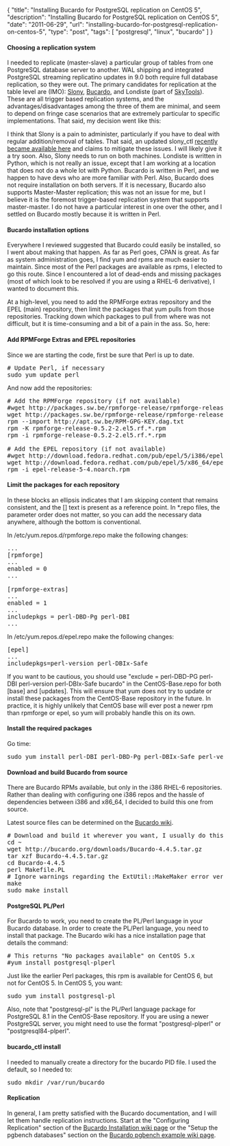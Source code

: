 {
  "title": "Installing Bucardo for PostgreSQL replication on CentOS 5",
  "description": "Installing Bucardo for PostgreSQL replication on CentOS 5",
  "date": "2011-06-29",
  "url": "installing-bucardo-for-postgresql-replication-on-centos-5",
  "type": "post",
  "tags": [
    "postgresql",
    "linux",
    "bucardo"
  ]
}
#### Choosing a replication system

I needed to replicate (master-slave) a particular group of tables from one PostgreSQL database server to another.  WAL shipping and integrated PostgreSQL streaming replicatino updates in 9.0 both require full database replication, so they were out.  The primary candidates for replication at the table level are (IMO): [Slony](http://slony.info/), [Bucardo](http://bucardo.org/wiki/Bucardo), and Londiste (part of [SkyTools](http://pgfoundry.org/projects/skytools)).   These are all trigger based replication systems, and the advantages/disadvantages among the three of them are minimal, and seem to depend on fringe case scenarios that are extremely particular to specific implementations.  That said, my decision went like this:

I think that Slony is a pain to administer, particularly if you have to deal with regular addition/removal of tables.  That said, an updated slony_ctl [recently became available here](http://pgfoundry.org/projects/slony1-ctl/) and claims to mitigate these issues.  I will likely give it a try soon.  Also, Slony needs to run on both machines.  Londiste is written in Python, which is not really an issue, except that I am working at a location that does not do a whole lot with Python.  Bucardo is written in Perl, and we happen to have devs who are more familiar with Perl.  Also, Bucardo does not require installation on both servers.  If it is necessary, Bucardo also supports Master-Master replication; this was not an issue for me, but I believe it is the foremost trigger-based replication system that supports master-master.  I do not have a particular interest in one over the other, and I settled on Bucardo mostly because it is written in Perl.

#### Bucardo installation options

Everywhere I reviewed suggested that Bucardo could easily be installed, so I went about making that happen.  As far as Perl goes, CPAN is great.  As far as system administration goes, I find yum and rpms are much easier to maintain.  Since most of the Perl packages are available as rpms, I elected to go this route.  Since I encountered a lot of dead-ends and missing packages (most of which look to be resolved if you are using a RHEL-6 derivative), I wanted to document this.

At a high-level, you need to add the RPMForge extras repository and the EPEL (main) repository, then limit the packages that yum pulls from those repositories.  Tracking down which packages to pull from where was not difficult, but it is time-consuming and a bit of a pain in the ass.  So, here:

#### Add RPMForge Extras and EPEL repositories

Since we are starting the code, first be sure that Perl is up to date.

<pre>
# Update Perl, if necessary
sudo yum update perl
</pre>

And now add the repositories:

<pre>
# Add the RPMForge repository (if not available)
#wget http://packages.sw.be/rpmforge-release/rpmforge-release-0.5.2-2.el5.rf.i386.rpm
wget http://packages.sw.be/rpmforge-release/rpmforge-release-0.5.2-2.el5.rf.x86_64.rpm
rpm --import http://apt.sw.be/RPM-GPG-KEY.dag.txt
rpm -K rpmforge-release-0.5.2-2.el5.rf.*.rpm
rpm -i rpmforge-release-0.5.2-2.el5.rf.*.rpm

# Add the EPEL repository (if not available)
#wget http://download.fedora.redhat.com/pub/epel/5/i386/epel-release-5-4.noarch.rpm
wget http://download.fedora.redhat.com/pub/epel/5/x86_64/epel-release-5-4.noarch.rpm
rpm -i epel-release-5-4.noarch.rpm
</pre>

#### Limit the packages for each repository

In these blocks an ellipsis indicates that I am skipping content that remains consistent, and the [<REPO>] text is present as a reference point.  In *.repo files, the parameter order does not matter, so you can add the necessary data anywhere, although the bottom is conventional.

In /etc/yum.repos.d/rpmforge.repo make the following changes:

<pre>
...
[rpmforge]
...
enabled = 0
...

[rpmforge-extras]
...
enabled = 1
...
includepkgs = perl-DBD-Pg perl-DBI
...
</pre>

In /etc/yum.repos.d/epel.repo make the following changes:

<pre>
[epel]
...
includepkgs=perl-version perl-DBIx-Safe
</pre>

If you want to be cautious, you should use "exclude = perl-DBD-PG perl-DBI perl-version perl-DBIx-Safe bucardo" in the CentOS-Base.repo for both [base] and [updates].  This will ensure that yum does not try to update or install these packages from the CentOS-Base repository in the future.  In practice, it is highly unlikely that CentOS base will ever post a newer rpm than rpmforge or epel, so yum will probably handle this on its own.

#### Install the required packages

Go time:

<pre>
sudo yum install perl-DBI perl-DBD-Pg perl-DBIx-Safe perl-version
</pre>

#### Download and build Bucardo from source

There are Bucardo RPMs available, but only in the i386 RHEL-6 repositories.  Rather than dealing with configuring one i386 repos and the hassle of dependencies between i386 and x86_64, I decided to build this one from source.

Latest source files can be determined on the [Bucardo wiki](http://bucardo.org/wiki/Bucardo#Obtaining_Bucardo).

<pre>
# Download and build it wherever you want, I usually do this in my home directory
cd ~
wget http://bucardo.org/downloads/Bucardo-4.4.5.tar.gz
tar xzf Bucardo-4.4.5.tar.gz
cd Bucardo-4.4.5
perl Makefile.PL
# Ignore warnings regarding the ExtUtil::MakeMaker error version
make
sudo make install
</pre>

#### PostgreSQL PL/Perl

For Bucardo to work, you need to create the PL/Perl language in your Bucardo database.  In order to create the PL/Perl language, you need to install that package.  The Bucardo wiki has a nice installation page that details the command:

<pre>
# This returns "No packages available" on CentOS 5.x
#yum install postgresql-plperl
</pre>

Just like the earlier Perl packages, this rpm is available for CentOS 6, but not for CentOS 5\.  In CentOS 5, you want:

<pre>
sudo yum install postgresql-pl
</pre>

Also, note that "postgresql-pl" is the PL/Perl language package for PostgreSQL 8.1 in the CentOS-Base repository.  If you are using a newer PostgreSQL server, you might need to use the format "postgresql-plperl" or "postgresql84-plperl".

#### bucardo_ctl install

I needed to manually create a directory for the bucardo PID file.  I used the default, so I needed to:

<pre>
sudo mkdir /var/run/bucardo
</pre>

#### Replication

In general, I am pretty satisfied with the Bucardo documentation, and I will let them handle replication instructions.  Start at the "Configuring Replication" section of the [Bucardo Installation wiki page](http://bucardo.org/wiki/Bucardo/Installation) or the "Setup the pgbench databases" section on the [Bucardo pgbench example wiki page](http://bucardo.org/wiki/Bucardo/pgbench_example).
